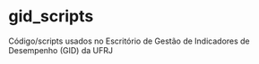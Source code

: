 # gid_scripts
Código/scripts usados no Escritório de Gestão de Indicadores de Desempenho (GID) da UFRJ
